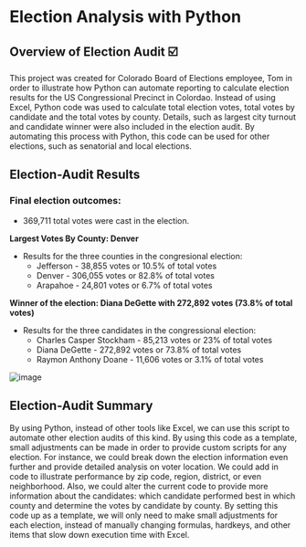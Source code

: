 # Election Analysis with Python 

## Overview of Election Audit :ballot_box_with_check:

This project was created for Colorado Board of Elections employee, Tom in order to illustrate how Python can automate reporting to calculate election results for the US Congressional Precinct in Colordao. Instead of using Excel, Python code was used to calculate total election votes, total votes by candidate and the total votes by county. Details, such as largest city turnout and candidate winner were also included in the election audit. By automating this process with Python, this code can be used for other elections, such as senatorial and local elections. 

## Election-Audit Results

### Final election outcomes:
- 369,711 total votes were cast in the election.

**Largest Votes By County: Denver**
- Results for the three counties in the congresional election:
   - Jefferson - 38,855 votes or 10.5% of total votes
   - Denver - 306,055 votes or 82.8% of total votes
   - Arapahoe - 24,801 votes or 6.7% of total votes 

**Winner of the election: Diana DeGette with 272,892 votes (73.8% of total votes)**
- Results for the three candidates in the congressional election: 
   - Charles Casper Stockham - 85,213 votes or 23% of total votes
   - Diana DeGette - 272,892 votes or 73.8% of total votes
   - Raymon Anthony Doane - 11,606 votes or 3.1% of total votes

![image](https://user-images.githubusercontent.com/67871338/89722464-91685d80-d9b7-11ea-9a36-018724269d63.png)

## Election-Audit Summary 

By using Python, instead of other tools like Excel, we can use this script to automate other election audits of this kind. By using this code as a template, small adjustments can be made in order to provide custom scripts for any election. For instance, we could break down the election information even further and provide detailed analysis on voter location. We could add in code to illustrate performance by zip code, region, district, or even neighborhood. Also, we could alter the current code to provide more information about the candidates: which candidate performed best in which county and determine the votes by candidate by county. By setting this code up as a template, we will only need to make small adjustments for each election, instead of manually changing formulas, hardkeys, and other items that slow down execution time with Excel. 

